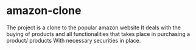 # amazon-clone
The project is a clone to the popular amazon website
It deals with the buying of products and all functionalities that takes place in purchasing a product/ products
With necessary securities in place.
